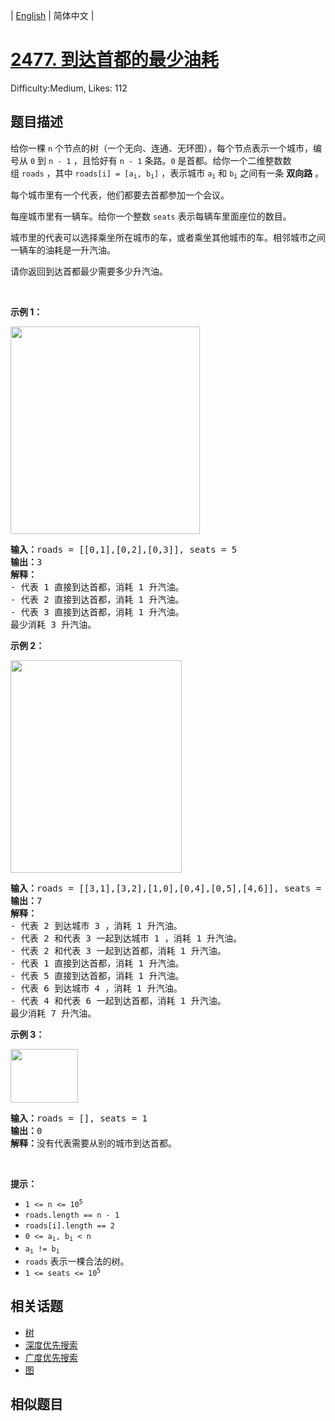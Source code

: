 
| [English](problem_en.md) | 简体中文 |

# [2477. 到达首都的最少油耗](https://leetcode.cn/problems/minimum-fuel-cost-to-report-to-the-capital/)
Difficulty:Medium, Likes: 112

## 题目描述

<p>给你一棵 <code>n</code>&nbsp;个节点的树（一个无向、连通、无环图），每个节点表示一个城市，编号从&nbsp;<code>0</code>&nbsp;到&nbsp;<code>n - 1</code>&nbsp;，且恰好有&nbsp;<code>n - 1</code>&nbsp;条路。<code>0</code>&nbsp;是首都。给你一个二维整数数组&nbsp;<code>roads</code>&nbsp;，其中&nbsp;<code>roads[i] = [a<sub>i</sub>, b<sub>i</sub>]</code>&nbsp;，表示城市&nbsp;<code>a<sub>i</sub></code> 和&nbsp;<code>b<sub>i</sub></code>&nbsp;之间有一条&nbsp;<strong>双向路</strong>&nbsp;。</p>

<p>每个城市里有一个代表，他们都要去首都参加一个会议。</p>

<p>每座城市里有一辆车。给你一个整数&nbsp;<code>seats</code>&nbsp;表示每辆车里面座位的数目。</p>

<p>城市里的代表可以选择乘坐所在城市的车，或者乘坐其他城市的车。相邻城市之间一辆车的油耗是一升汽油。</p>

<p>请你返回到达首都最少需要多少升汽油。</p>

<p>&nbsp;</p>

<p><strong>示例 1：</strong></p>

<p><img alt="" src="https://assets.leetcode.com/uploads/2022/09/22/a4c380025e3ff0c379525e96a7d63a3.png" style="width: 303px; height: 332px;"></p>

<pre><b>输入：</b>roads = [[0,1],[0,2],[0,3]], seats = 5
<b>输出：</b>3
<b>解释：</b>
- 代表 1 直接到达首都，消耗 1 升汽油。
- 代表 2 直接到达首都，消耗 1 升汽油。
- 代表 3 直接到达首都，消耗 1 升汽油。
最少消耗 3 升汽油。
</pre>

<p><strong>示例 2：</strong></p>

<p><img alt="" src="https://assets.leetcode.com/uploads/2022/11/16/2.png" style="width: 274px; height: 340px;"></p>

<pre><b>输入：</b>roads = [[3,1],[3,2],[1,0],[0,4],[0,5],[4,6]], seats = 2
<b>输出：</b>7
<b>解释：</b>
- 代表 2 到达城市 3 ，消耗 1 升汽油。
- 代表 2 和代表 3 一起到达城市 1 ，消耗 1 升汽油。
- 代表 2 和代表 3 一起到达首都，消耗 1 升汽油。
- 代表 1 直接到达首都，消耗 1 升汽油。
- 代表 5 直接到达首都，消耗 1 升汽油。
- 代表 6 到达城市 4 ，消耗 1 升汽油。
- 代表 4 和代表 6 一起到达首都，消耗 1 升汽油。
最少消耗 7 升汽油。
</pre>

<p><strong>示例 3：</strong></p>

<p><img alt="" src="https://assets.leetcode.com/uploads/2022/09/27/efcf7f7be6830b8763639cfd01b690a.png" style="width: 108px; height: 86px;"></p>

<pre><b>输入：</b>roads = [], seats = 1
<b>输出：</b>0
<b>解释：</b>没有代表需要从别的城市到达首都。
</pre>

<p>&nbsp;</p>

<p><strong>提示：</strong></p>

<ul>
	<li><code>1 &lt;= n &lt;= 10<sup>5</sup></code></li>
	<li><code>roads.length == n - 1</code></li>
	<li><code>roads[i].length == 2</code></li>
	<li><code>0 &lt;= a<sub>i</sub>, b<sub>i</sub> &lt; n</code></li>
	<li><code>a<sub>i</sub> != b<sub>i</sub></code></li>
	<li><code>roads</code>&nbsp;表示一棵合法的树。</li>
	<li><code>1 &lt;= seats &lt;= 10<sup>5</sup></code></li>
</ul>


## 相关话题

- [树](https://leetcode.cn/tag/tree/)
- [深度优先搜索](https://leetcode.cn/tag/depth-first-search/)
- [广度优先搜索](https://leetcode.cn/tag/breadth-first-search/)
- [图](https://leetcode.cn/tag/graph/)

## 相似题目

